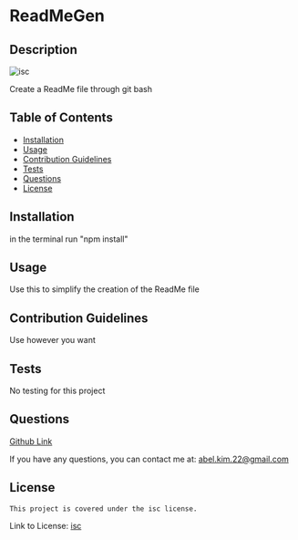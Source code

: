# ReadMeGen 

  ## Description

  ![isc](https://img.shields.io/static/v1?label=license&message=isc&color=brightgreen)

  Create a ReadMe file through git bash

  ## Table of Contents

  * [Installation](#Installation)
  * [Usage](#Usage)
  * [Contribution Guidelines](#Contribution_Guidelines)
  * [Tests](#Tests)
  * [Questions](#Questions)
  * [License](#License)

  ## Installation

  in the terminal run "npm install"

  ## Usage

  Use this to simplify the creation of the ReadMe file

  ## Contribution Guidelines

  Use however you want

  ## Tests

  No testing for this project

  ## Questions

  [Github Link](https://www.github.com/AKim47)

  If you have any questions, you can contact me at: abel.kim.22@gmail.com

  ## License
    
    This project is covered under the isc license.
    

  Link to License: [isc](https://choosealicense.com/licenses/isc)
  
